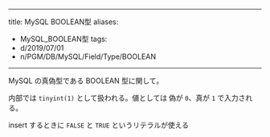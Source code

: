 
---
title: MySQL BOOLEAN型
aliases:
  - MySQL_BOOLEAN型
tags:
  - d/2019/07/01
  - n/PGM/DB/MySQL/Field/Type/BOOLEAN
---

MySQL の真偽型である BOOLEAN 型に関して。

内部では `tinyint(1)` として扱われる。値としては 偽が `0`、真が `1` で入力される。


insert するときに `FALSE` と `TRUE` というリテラルが使える



